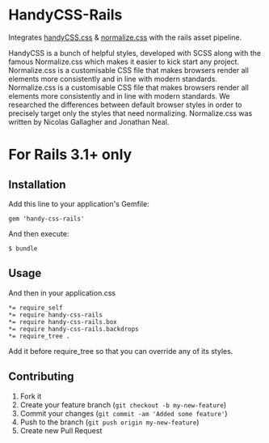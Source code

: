 # HandyCSS-Rails

Integrates [handyCSS.css](https://github.com/kpvarma/handyCSS/) & [normalize.css](http://necolas.github.com/normalize.css/) with the rails asset pipeline.

HandyCSS is a bunch of helpful styles, developed with SCSS along with the famous Normalize.css which makes it easier to kick start any project. Normalize.css is a customisable CSS file that makes browsers render all elements more consistently and in line with modern standards.
Normalize.css is a customisable CSS file that makes browsers render all elements more consistently and in line with modern standards. We researched the differences between default browser styles in order to precisely target only the styles that need normalizing. 
Normalize.css was written by Nicolas Gallagher and Jonathan Neal. 

# For Rails 3.1+ only

## Installation

Add this line to your application's Gemfile:

    gem 'handy-css-rails'

And then execute:

    $ bundle

## Usage


And then in your application.css

    *= require_self
    *= require handy-css-rails
    *= require handy-css-rails.box
    *= require handy-css-rails.backdrops
    *= require_tree .
    
Add it before require_tree so that you can override any of its styles.

## Contributing

1. Fork it
2. Create your feature branch (`git checkout -b my-new-feature`)
3. Commit your changes (`git commit -am 'Added some feature'`)
4. Push to the branch (`git push origin my-new-feature`)
5. Create new Pull Request
